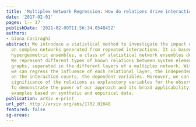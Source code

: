 ```yaml
---
title: 'Multiplex Network Regression: How do relations drive interactions?'
date: '2017-02-01'
pages: 1-- 17
publishDate: '2021-02-08T11:56:34.054845Z'
authors:
- Giona Casiraghi
abstract: We introduce a statistical method to investigate the impact of dyadic relations
  on complex networks generated from repeated interactions. It is based on generalised
  hypergeometric ensembles, a class of statistical network ensembles developed recently.
  We represent different types of known relations between system elements by weighted
  graphs, separated in the different layers of a multiplex network. With our method
  we can regress the influence of each relational layer, the independent variables,
  on the interaction counts, the dependent variables. Moreover, we can test the statistical
  significance of the relations as explanatory variables for the observed interactions.
  To demonstrate the power of our approach and its broad applicability, we will present
  examples based on synthetic and empirical data.
publication: arXiv e-print
url_pdf: http://arxiv.org/abs/1702.02048
featured: false
sg-areas:
---
```

